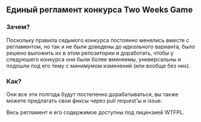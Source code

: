 ## Единый регламент конкурса Two Weeks Game

### Зачем?
Поскольку правила седьмого конкурса постоянно менялись вместе с регламентом, но так и не были доведены до *идеального* варианта, было решено выложить их в этом репозитории и доработать, чтобы у следуюшего конкурса они были более вменяемы, универсальны и подошли под его тему с минимумом изменений (или вообще без них).

### Как?
Они все эти полгода будут постепенно дорабатываться, вы также можете предлагать свои фиксы через pull request'ы и issue.

Весь регламент и его содержимое доступны под лицензией WTFPL.